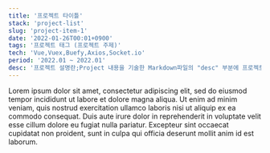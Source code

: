```yaml
---
title: '프로젝트 타이틀'
stack: 'project-list'
slug: 'project-item-1'
date: '2022-01-26T00:01+0900'
tags: '프로젝트 태그 (프로젝트 주제)'
tech: 'Vue,Vuex,Buefy,Axios,Socket.io'
period: '2022.01 ~ 2022.01'
desc: '프로젝트 설명란;Project 내용을 기술한 Markdown파일의 "desc" 부분에 프로젝트 설명을 적어주세요;작성된 프로젝트 설명은 세미콜론을 기준으로 화면에 나누어져 표시됩니다;이곳을 클릭하시면 프로젝트 문서 작성 팁을 보실 수 있습니다;바로 아래에서 예시로 작성된 프로젝트 문서를 보실 수 있습니다'
---
```


Lorem ipsum dolor sit amet, consectetur adipiscing elit, sed do eiusmod tempor incididunt ut labore et dolore magna aliqua. Ut enim ad minim veniam, quis nostrud exercitation ullamco laboris nisi ut aliquip ex ea commodo consequat. Duis aute irure dolor in reprehenderit in voluptate velit esse cillum dolore eu fugiat nulla pariatur. Excepteur sint occaecat cupidatat non proident, sunt in culpa qui officia deserunt mollit anim id est laborum.

